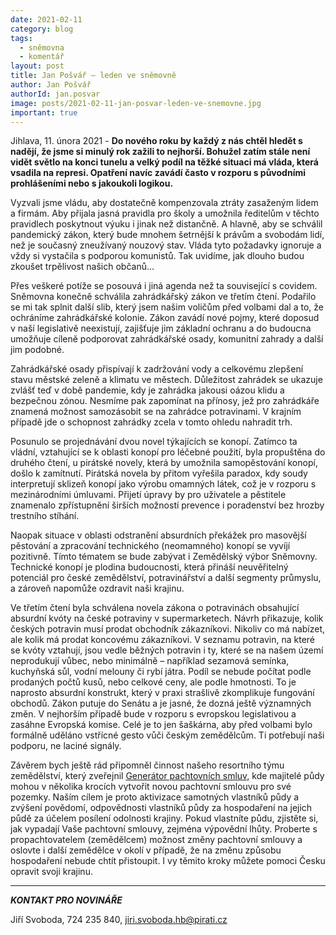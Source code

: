 ```yaml
---
date: 2021-02-11
category: blog
tags:
  - sněmovna
  - komentář
layout: post
title: Jan Pošvář – leden ve sněmovně
author: Jan Pošvář
authorId: jan.posvar
image: posts/2021-02-11-jan-posvar-leden-ve-snemovne.jpg
important: true
---
```


Jihlava, 11. února 2021 - **Do nového roku by každý z nás chtěl hledět s nadějí, že jsme si minulý rok zažili to nejhorší. Bohužel zatím stále není vidět světlo na konci tunelu a velký podíl na těžké situaci má vláda, která vsadila na represi. Opatření navíc zavádí často v rozporu s původními prohlášeními nebo s jakoukoli logikou.** 

Vyzvali jsme vládu, aby dostatečně kompenzovala ztráty zasaženým lidem a firmám. Aby přijala jasná pravidla pro školy a umožnila ředitelům v těchto pravidlech poskytnout výuku i jinak než distančně. A hlavně, aby se schválil pandemický zákon, který bude mnohem šetrnější k právům a svobodám lidí, než je současný zneužívaný nouzový stav. Vláda tyto požadavky ignoruje a vždy si vystačila s podporou komunistů. Tak uvidíme, jak dlouho budou zkoušet trpělivost našich občanů…

Přes veškeré potíže se posouvá i jiná agenda než ta související s covidem. Sněmovna konečně schválila zahrádkářský zákon ve třetím čtení. Podařilo se mi tak splnit další slib, který jsem našim voličům před volbami dal a to, že ochráníme zahrádkářské kolonie. Zákon zavádí nové pojmy, které doposud v naší legislativě neexistují, zajišťuje jim základní ochranu a do budoucna umožňuje cíleně podporovat zahrádkářské osady, komunitní zahrady a další jim podobné. 

Zahrádkářské osady přispívají k zadržování vody a celkovému zlepšení stavu městské zeleně a klimatu ve městech. Důležitost zahrádek se ukazuje zvlášť teď v době pandemie, kdy je zahrádka jakousi oázou klidu a bezpečnou zónou. Nesmíme pak zapomínat na přínosy, jež pro zahrádkáře znamená možnost samozásobit se na zahrádce potravinami. V krajním případě jde o schopnost zahrádky zcela v tomto ohledu nahradit trh.

Posunulo se projednávání dvou novel týkajících se konopí. Zatímco ta vládní, vztahující se k oblasti konopí pro léčebné použití, byla propuštěna do druhého čtení, u pirátské novely, která by umožnila samopěstování konopí, došlo k zamítnutí. Pirátská novela by přitom vyřešila paradox, kdy soudy interpretují sklizeň konopí jako výrobu omamných látek, což je v rozporu s mezinárodními úmluvami. Přijetí úpravy by pro uživatele a pěstitele znamenalo zpřístupnění širších možností prevence i poradenství bez hrozby trestního stíhání. 

Naopak situace v oblasti odstranění absurdních překážek pro masovější pěstování a zpracování technického (neomamného) konopí se vyvíjí pozitivně. Tímto tématem se bude zabývat i Zemědělský výbor Sněmovny. Technické konopí je plodina budoucnosti, která přináší neuvěřitelný potenciál pro české zemědělství, potravinářství a další segmenty průmyslu, a zároveň napomůže ozdravit naši krajinu.

Ve třetím čtení byla schválena novela zákona o potravinách obsahující absurdní kvóty na české potraviny v supermarketech. Návrh přikazuje, kolik českých potravin musí prodat obchodník zákazníkovi. Nikoliv co má nabízet, ale kolik má prodat koncovému zákazníkovi. V seznamu potravin, na které se kvóty vztahují, jsou vedle běžných potravin i ty, které se na našem území neprodukují vůbec, nebo minimálně – například sezamová semínka, kuchyňská sůl, vodní melouny či rybí játra. Podíl se nebude počítat podle prodaných počtů kusů, nebo celkové ceny, ale podle hmotnosti. To je naprosto absurdní konstrukt, který v praxi strašlivě zkomplikuje fungování obchodů. Zákon putuje do Senátu a je jasné, že dozná ještě významných změn. V nejhorším případě bude v rozporu s evropskou legislativou a zasáhne Evropská komise. Celé je to jen šaškárna, aby před volbami bylo formálně uděláno vstřícné gesto vůči českým zemědělcům. Ti potřebují naši podporu, ne laciné signály.

Závěrem bych ještě rád připomněl činnost našeho resortního týmu zemědělství, který zveřejnil [Generátor pachtovních smluv,](https://zemedelstvi.pirati.cz/pachty/) kde majitelé půdy mohou v několika krocích vytvořit novou pachtovní smlouvu pro své pozemky. Naším cílem je proto aktivizace samotných vlastníků půdy a zvýšení povědomí, odpovědnosti vlastníků půdy za hospodaření na jejich půdě za účelem posílení odolnosti krajiny. Pokud vlastníte půdu, zjistěte si, jak vypadají Vaše pachtovní smlouvy, zejména výpovědní lhůty. Proberte s propachtovatelem (zemědělcem) možnost změny pachtovní smlouvy a oslovte i další zemědělce v okolí v případě, že na změnu způsobu hospodaření nebude chtít přistoupit. I vy těmito kroky můžete pomoci Česku opravit svoji krajinu.

---

***KONTAKT PRO NOVINÁŘE*** 

Jiří Svoboda, 724 235 840, <jiri.svoboda.hb@pirati.cz>
